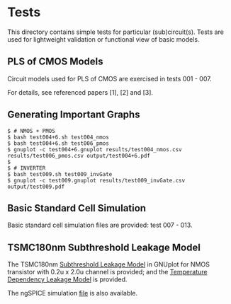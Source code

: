# Tests

This directory contains simple tests for particular (sub)circuit(s). Tests are used for lightweight validation or functional view of basic models.

## PLS of CMOS Models
Circuit models used for PLS of CMOS are exercised in tests 001 - 007.

For details, see referenced papers [1], [2] and [3].

## Generating Important Graphs

```console
$ # NMOS + PMOS
$ bash test004+6.sh test004_nmos
$ bash test004+6.sh test006_pmos
$ gnuplot -c test004+6.gnuplot results/test004_nmos.csv results/test006_pmos.csv output/test004+6.pdf
$
$ # INVERTER
$ bash test009.sh test009_invGate
$ gnuplot -c test009.gnuplot results/test009_invGate.csv output/test009.pdf
```

## Basic Standard Cell Simulation
Basic standard cell simulation files are provided: test 007 - 013.

## TSMC180nm Subthreshold Leakage Model
The TSMC180nm [Subthreshold Leakage Model](output/output/test014_Vgs_Vds_Vsb.pdf) in GNUplot for NMOS transistor with 0.2u x 2.0u channel is provided; and the [Temperature Dependency Leakage Model](output/output/output/test014_Vgs_Vsb_Temp.pdf) is provided.

The ngSPICE simulation [file](test014_nmosSubthresholdLeakage.spice) is also available.
